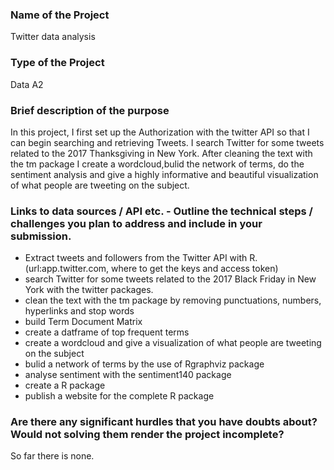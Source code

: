 ### Name of the Project

Twitter data analysis

### Type of the Project

Data A2

### Brief description of the purpose

In this project, I first set up the Authorization with the twitter API so that I can begin searching and retrieving Tweets. I search Twitter for some tweets related to the 2017 Thanksgiving in New York. After cleaning the text with the tm package I create a wordcloud,bulid the network of terms, do the sentiment analysis and give a highly informative and beautiful visualization of what people are tweeting on the subject.

### Links to data sources / API etc. - Outline the technical steps / challenges you plan to address and include in your submission.

-   Extract tweets and followers from the Twitter API with R. (url:app.twitter.com, where to get the keys and access token)
-   search Twitter for some tweets related to the 2017 Black Friday in New York with the twitter packages.
-   clean the text with the tm package by removing punctuations, numbers, hyperlinks and stop words
-   build Term Document Matrix
-   create a datframe of top frequent terms
-   create a wordcloud and give a visualization of what people are tweeting on the subject
-   bulid a network of terms by the use of Rgraphviz package
-   analyse sentiment with the sentiment140 package
-   create a R package
-   publish a website for the complete R package

### Are there any significant hurdles that you have doubts about? Would not solving them render the project incomplete?

So far there is none.
